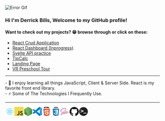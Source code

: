 <!-- ![Error Gif](https://thumbs.gfycat.com/BestMeagerHoki-size_restricted.gif) -->
<!-- ![Error Gif](https://cdn.dribbble.com/users/2442115/screenshots/8699490/media/48bbda278683c7879bebd57f0e2f9271.gif) -->

![Error Gif](https://cdn.dribbble.com/users/1396198/screenshots/4422089/code.gif)

### Hi I'm Derrick Bills, Welcome to my GitHub profile!

#### Want to check out my projects? :grin: browse through or click on these:

- [React Crud Application](https://github.com/dbills777/crud-app-front-end)
- [React Dashboard (Inprogress)](https://github.com/dbills777/Dashboard)
- [Svelte API practice](https://github.com/dbills777/hacker-news-clone)
- [TipCalc](https://github.com/dbills777/tip-calc)
- [Landing Page](https://github.com/dbills777/marketing-website)
- [VR Preschool Tour](https://github.com/dbills777/pre_school_tour)
<hr>
- 🌱 I enjoy learning all things JavaScript, Client & Server Side. React is my favorite front end library.
  <br>
- ⚡ Some of The Technologies I Frequently Use.
<hr>
<img align="left" alt="React" width="30px" src="https://raw.githubusercontent.com/github/explore/80688e429a7d4ef2fca1e82350fe8e3517d3494d/topics/react/react.png" />
<img align="left" alt="JavaScript" width="30px" src="https://raw.githubusercontent.com/github/explore/80688e429a7d4ef2fca1e82350fe8e3517d3494d/topics/javascript/javascript.png" />

<img align="left" alt="Node.js" width="30px" src="https://raw.githubusercontent.com/github/explore/80688e429a7d4ef2fca1e82350fe8e3517d3494d/topics/nodejs/nodejs.png" />
<img align="left" alt="Visual Studio Code" width="30px" src="https://raw.githubusercontent.com/github/explore/80688e429a7d4ef2fca1e82350fe8e3517d3494d/topics/visual-studio-code/visual-studio-code.png" />
<img align="left" alt="HTML5" width="30px" src="https://raw.githubusercontent.com/github/explore/80688e429a7d4ef2fca1e82350fe8e3517d3494d/topics/html/html.png" />
<img align="left" alt="CSS3" width="30px" src="https://raw.githubusercontent.com/github/explore/80688e429a7d4ef2fca1e82350fe8e3517d3494d/topics/css/css.png" />
<img align="left" alt="Sass" width="30px" src="https://raw.githubusercontent.com/github/explore/80688e429a7d4ef2fca1e82350fe8e3517d3494d/topics/sass/sass.png" />

<img align="left" alt="GitHub" width="30px" src="https://raw.githubusercontent.com/github/explore/78df643247d429f6cc873026c0622819ad797942/topics/github/github.png" />
<img align="left" alt="Terminal" width="30px" src="https://raw.githubusercontent.com/github/explore/80688e429a7d4ef2fca1e82350fe8e3517d3494d/topics/terminal/terminal.png" />
<br>

<!-- <a href="https://github.com/dbills777">
  <img align="center" src="https://github-readme-stats.anuraghazra1.vercel.app/api/top-langs/?username=dbills777&layout=compact&theme=radical" /> -->
</a>

